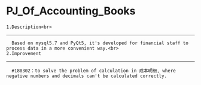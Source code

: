 PJ_Of_Accounting_Books<br>
====
    1.Description<br>
----
      Based on mysql5.7 and PyQt5, it's developed for financial staff to process data in a more convenient way.<br>
    2.Improvement
----
      #180302：to solve the problem of calculation in 成本明细, where negative numbers and decimals can't be calculated correctly.
